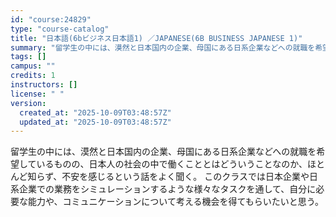 ```yaml
---
id: "course:24829"
type: "course-catalog"
title: "日本語(6bビジネス日本語1) ／JAPANESE(6B BUSINESS JAPANESE 1)"
summary: "留学生の中には、漠然と日本国内の企業、母国にある日系企業などへの就職を希望しているものの、日本人の社会の中で働くこととはどういうことなのか、ほとんど知らず、不安を感じるという話をよく聞く。 このクラスでは日本企業や日系企業での業務をシミュレ…"
tags: []
campus: ""
credits: 1
instructors: []
license: " "
version:
  created_at: "2025-10-09T03:48:57Z"
  updated_at: "2025-10-09T03:48:57Z"
---
```


留学生の中には、漠然と日本国内の企業、母国にある日系企業などへの就職を希望しているものの、日本人の社会の中で働くこととはどういうことなのか、ほとんど知らず、不安を感じるという話をよく聞く。 このクラスでは日本企業や日系企業での業務をシミュレーションするような様々なタスクを通して、自分に必要な能力や、コミュニケーションについて考える機会を得てもらいたいと思う。
